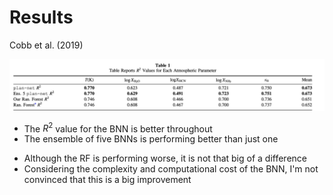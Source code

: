 # Results

Cobb et al. (2019)

<div class="grid grid-rows-2 justify-center justify-items-center items-center gap-10">
<div class="row-span-1">  
  <img src="/images/plan_net_res.jpeg" class="min-w-200 shadow-xl p-1" />
</div>

<div class="row-span-1 grid grid-cols-2 min-w-100 gap-20 justify-start">  
  <div class="max-w-90">

  * The $R^2$ value for the BNN is better throughout
  * The ensemble of five BNNs is performing better than just one
  </div>
  <div class="max-w-90">

  * Although the RF is performing worse, it is not that big of a difference
  * Considering the complexity and computational cost of the BNN, I'm not convinced that this is a big improvement
  </div>
</div>

</div>

<style>
  a {
    border-style: none !important;
  }

  a:hover {
    border-style: none !important;
  }

  .list li{
    margin-bottom: 1.3rem !important;
  }
</style>

<!--
Loss is negative log-likelihood
-->
